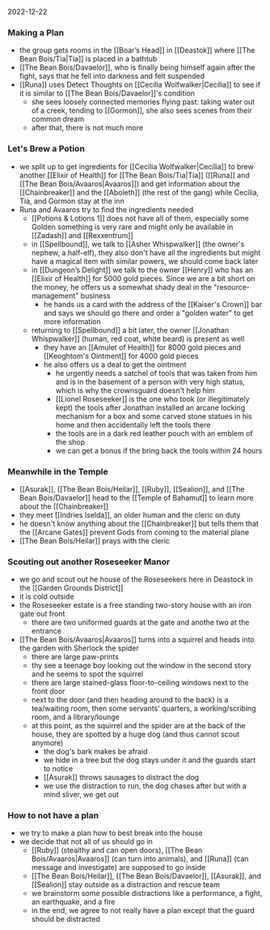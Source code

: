 2022-12-22

### Making a Plan
- the group gets rooms in the [[Boar’s Head]] in [[Deastok]] where [[The Bean Bois/Tia|Tia]] is placed in a bathtub
- [[The Bean Bois/Davaelor]], who is finally being himself again after the fight, says that he fell into darkness and felt suspended
- [[Runa]] uses Detect Thoughts on [[Cecilia Wolfwalker|Cecilia]] to see if it is similar to [[The Bean Bois/Davaelor]]'s condition
	- she sees loosely connected memories flying past: taking water out of a creek, tending to [[Gormon]], she also sees scenes from their common dream
	- after that, there is not much more

### Let's Brew a Potion
- we split up to get ingredients for [[Cecilia Wolfwalker|Cecilia]] to brew another [[Elixir of Health]] for [[The Bean Bois/Tia|Tia]] ([[Runa]] and [[The Bean Bois/Avaaros|Avaaros]]) and get information about the [[Chainbreaker]] and the [[Aboleth]] (the rest of the gang) while Cecilia, Tia, and Gormon stay at the inn
- Runa and Avaaros try to find the ingredients needed
	- [[Potions & Lotions 1]] does not have all of them, especially some Golden something is very rare and might only be available in [[Zadash]] and [[Rexxentrum]]
	- in [[Spellbound]], we talk to [[Asher Whispwalker]] (the owner's nephew, a half-elf), they also don't have all the ingredients but might have a magical item with similar powers, we should come back later
	- in [[Dungeon’s Delight]] we talk to the owner [[Henry]] who has an [[Elixir of Health]] for 5000 gold pieces. Since we are a bit short on the money, he offers us a somewhat shady deal in the "resource-management" business
		- he hands us a card with the address of the [[Kaiser's Crown]] bar and says we should go there and order a "golden water" to get more information
	- returning to [[Spellbound]] a bit later, the owner [[Jonathan Whispwalker]] (human, red coat, white beard) is present as well
		- they have an [[Amulet of Health]] for 8000 gold pieces and [[Keoghtom's Ointment]] for 4000 gold pieces
		- he also offers us a deal to get the ointment
			- he urgently needs a satchel of tools that was taken from him and is in the basement of a person with very high status, which is why the crownsguard doesn't help him
			- [[Lionel Roseseeker]] is the one who took (or illegitimately kept) the tools after Jonathan installed an arcane locking mechanism for a box and some carved stone statues in his home and then accidentally left the tools there
			- the tools are in a dark red leather pouch with an emblem of the shop
			- we can get a bonus if the bring back the tools within 24 hours

### Meanwhile in the Temple
- [[Asurak]], [[The Bean Bois/Heilar]], [[Ruby]], [[Sealion]], and [[The Bean Bois/Davaelor]] head to the [[Temple of Bahamut]] to learn more about the [[Chainbreaker]]
- they meet [[Indries Iselda]], an older human and the cleric on duty
- he doesn't know anything about the [[Chainbreaker]] but tells them that the [[Arcane Gates]] prevent Gods from coming to the material plane
- [[The Bean Bois/Heilar]] prays with the cleric

### Scouting out another Roseseeker Manor
- we go and scout out he house of the Roseseekers here in Deastock in the [[Garden Grounds District]] 
- it is cold outside
- the Roseseeker estate is a free standing two-story house with an iron gate out front
	- there are two uniformed guards at the gate and anothe two at the entrance
- [[The Bean Bois/Avaaros|Avaaros]] turns into a squirrel and heads into the garden with Sherlock the spider
	- there are large paw-prints
	- thy see a teenage boy looking out the window in the second story and he seems to spot the squirrel
	- there are large stained-glass floor-to-ceiling windows next to the front door 
	- next to the door (and then heading around to the back) is a tea/waiting room, then some servants' quarters, a working/scribing room, and a library/lounge
	- at this point, as the squirrel and the spider are at the back of the house, they are spotted by a huge dog (and thus cannot scout anymore)
		- the dog's bark makes be afraid
		- we hide in a tree but the dog stays under it and the guards start to notice
		- [[Asurak]] throws sausages to distract the dog
		- we use the distraction to run, the dog chases after but with a mind sliver, we get out

### How to not have a plan 
- we try to make a plan how to best break into the house
- we decide that not all of us should go in
	- [[Ruby]] (stealthy and can open doors), [[The Bean Bois/Avaaros|Avaaros]] (can turn into animals), and [[Runa]] (can message and investigate) are supposed to go inside
	- [[The Bean Bois/Heilar]], [[The Bean Bois/Davaelor]], [[Asurak]], and [[Sealion]] stay outside as a distraction and rescue team
	- we brainstorm some possible distractions like a performance, a fight, an earthquake, and a fire
	- in the end, we agree to not really have a plan except that the guard should be distracted 
		
